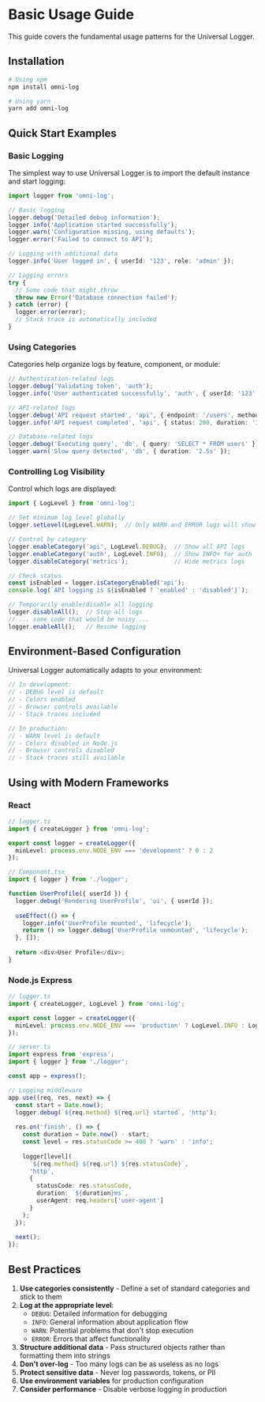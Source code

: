 # Basic Usage Guide

This guide covers the fundamental usage patterns for the Universal Logger.

## Installation

```bash
# Using npm
npm install omni-log

# Using yarn
yarn add omni-log
```

## Quick Start Examples

### Basic Logging

The simplest way to use Universal Logger is to import the default instance and start logging:

```typescript
import logger from 'omni-log';

// Basic logging
logger.debug('Detailed debug information');
logger.info('Application started successfully');
logger.warn('Configuration missing, using defaults');
logger.error('Failed to connect to API');

// Logging with additional data
logger.info('User logged in', { userId: '123', role: 'admin' });

// Logging errors
try {
  // Some code that might throw
  throw new Error('Database connection failed');
} catch (error) {
  logger.error(error);
  // Stack trace is automatically included
}
```

### Using Categories

Categories help organize logs by feature, component, or module:

```typescript
// Authentication-related logs
logger.debug('Validating token', 'auth');
logger.info('User authenticated successfully', 'auth', { userId: '123' });

// API-related logs
logger.debug('API request started', 'api', { endpoint: '/users', method: 'GET' });
logger.info('API request completed', 'api', { status: 200, duration: '120ms' });

// Database-related logs
logger.debug('Executing query', 'db', { query: 'SELECT * FROM users' });
logger.warn('Slow query detected', 'db', { duration: '2.5s' });
```

### Controlling Log Visibility

Control which logs are displayed:

```typescript
import { LogLevel } from 'omni-log';

// Set minimum log level globally
logger.setLevel(LogLevel.WARN);  // Only WARN and ERROR logs will show

// Control by category
logger.enableCategory('api', LogLevel.DEBUG);  // Show all API logs
logger.enableCategory('auth', LogLevel.INFO);  // Show INFO+ for auth
logger.disableCategory('metrics');             // Hide metrics logs

// Check status
const isEnabled = logger.isCategoryEnabled('api');
console.log(`API logging is ${isEnabled ? 'enabled' : 'disabled'}`);

// Temporarily enable/disable all logging
logger.disableAll();  // Stop all logs
// ... some code that would be noisy ...
logger.enableAll();   // Resume logging
```

## Environment-Based Configuration

Universal Logger automatically adapts to your environment:

```typescript
// In development:
// - DEBUG level is default
// - Colors enabled
// - Browser controls available
// - Stack traces included

// In production:
// - WARN level is default
// - Colors disabled in Node.js
// - Browser controls disabled
// - Stack traces still available
```

## Using with Modern Frameworks

### React

```typescript
// logger.ts
import { createLogger } from 'omni-log';

export const logger = createLogger({
  minLevel: process.env.NODE_ENV === 'development' ? 0 : 2
});

// Component.tsx
import { logger } from './logger';

function UserProfile({ userId }) {
  logger.debug('Rendering UserProfile', 'ui', { userId });
  
  useEffect(() => {
    logger.info('UserProfile mounted', 'lifecycle');
    return () => logger.debug('UserProfile unmounted', 'lifecycle');
  }, []);
  
  return <div>User Profile</div>;
}
```

### Node.js Express

```typescript
// logger.ts
import { createLogger, LogLevel } from 'omni-log';

export const logger = createLogger({
  minLevel: process.env.NODE_ENV === 'production' ? LogLevel.INFO : LogLevel.DEBUG
});

// server.ts
import express from 'express';
import { logger } from './logger';

const app = express();

// Logging middleware
app.use((req, res, next) => {
  const start = Date.now();
  logger.debug(`${req.method} ${req.url} started`, 'http');
  
  res.on('finish', () => {
    const duration = Date.now() - start;
    const level = res.statusCode >= 400 ? 'warn' : 'info';
    
    logger[level](
      `${req.method} ${req.url} ${res.statusCode}`,
      'http',
      { 
        statusCode: res.statusCode,
        duration: `${duration}ms`,
        userAgent: req.headers['user-agent']
      }
    );
  });
  
  next();
});
```

## Best Practices

1. **Use categories consistently** - Define a set of standard categories and stick to them
2. **Log at the appropriate level**:
   - `DEBUG`: Detailed information for debugging
   - `INFO`: General information about application flow
   - `WARN`: Potential problems that don't stop execution
   - `ERROR`: Errors that affect functionality
3. **Structure additional data** - Pass structured objects rather than formatting them into strings
4. **Don't over-log** - Too many logs can be as useless as no logs
5. **Protect sensitive data** - Never log passwords, tokens, or PII
6. **Use environment variables** for production configuration
7. **Consider performance** - Disable verbose logging in production
